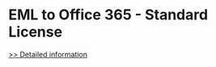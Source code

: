 # EML to Office 365 - Standard License
[>> Detailed information](https://secure.shareit.com/shareit/product.html?productid=300984985&affiliateid=200057808)